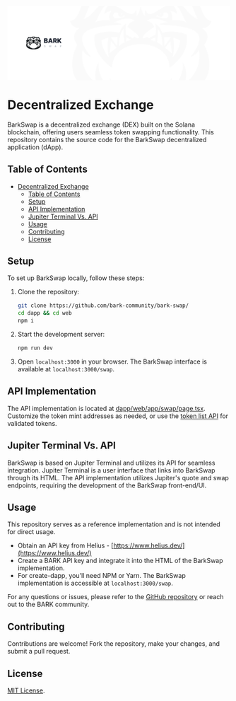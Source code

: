 <div style="display: flex; justify-content: center;">
  <img src="https://github.com/bark-community/bark-swap-demo/blob/00a98069ae23063cfcd94aaa3734602aad65c8d1/.github/header.png" alt="BarkSwap Header Image" />
</div>

# Decentralized Exchange

BarkSwap is a decentralized exchange (DEX) built on the Solana blockchain, offering users seamless token swapping functionality. This repository contains the source code for the BarkSwap decentralized application (dApp).

## Table of Contents

- [Decentralized Exchange](#decentralized-exchange)
  - [Table of Contents](#table-of-contents)
  - [Setup](#setup)
  - [API Implementation](#api-implementation)
  - [Jupiter Terminal Vs. API](#jupiter-terminal-vs-api)
  - [Usage](#usage)
  - [Contributing](#contributing)
  - [License](#license)

## Setup

To set up BarkSwap locally, follow these steps:

1. Clone the repository:

   ```bash
   git clone https://github.com/bark-community/bark-swap/
   cd dapp && cd web
   npm i
   ```

2. Start the development server:

   ```bash
   npm run dev
   ```

3. Open `localhost:3000` in your browser. The BarkSwap interface is available at `localhost:3000/swap`.

## API Implementation

The API implementation is located at [dapp/web/app/swap/page.tsx](https://github.com/bark-community/bark-swap/blob/main/dapp/web/app/swap/page.tsx). Customize the token mint addresses as needed, or use the [token list API](https://station.jup.ag/docs/token-list/token-list-api) for validated tokens.

## Jupiter Terminal Vs. API

BarkSwap is based on Jupiter Terminal and utilizes its API for seamless integration. Jupiter Terminal is a user interface that links into BarkSwap through its HTML. The API implementation utilizes Jupiter's quote and swap endpoints, requiring the development of the BarkSwap front-end/UI.

## Usage

This repository serves as a reference implementation and is not intended for direct usage.

- Obtain an API key from Helius - [https://www.helius.dev/](https://www.helius.dev/)
- Create a BARK API key and integrate it into the HTML of the BarkSwap implementation.
- For create-dapp, you'll need NPM or Yarn. The BarkSwap implementation is accessible at `localhost:3000/swap`.

For any questions or issues, please refer to the [GitHub repository](https://github.com/bark-community/bark-swap) or reach out to the BARK community.

## Contributing

Contributions are welcome! Fork the repository, make your changes, and submit a pull request.

## License

[MIT License](LICENSE).
